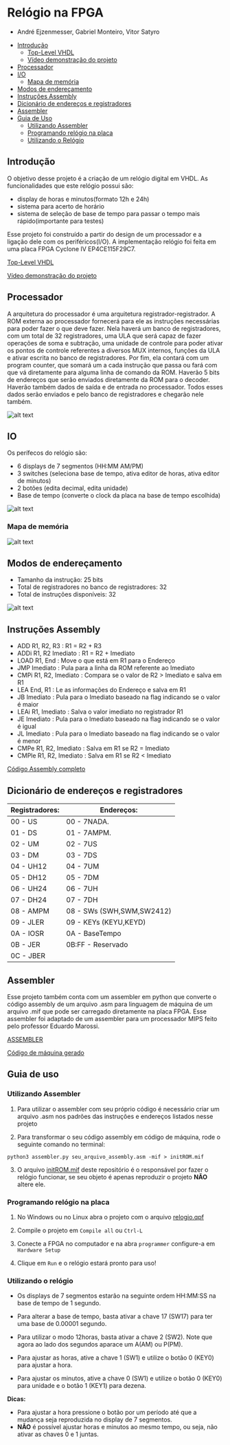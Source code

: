 # Relógio na FPGA

- André Ejzenmesser, Gabriel Monteiro, Vitor Satyro

* [Introdução](#introdução)
  * [Top-Level VHDL](https://github.com/decoejz/relogio_FPGA/blob/master/relogio.vhd)
  * [Vídeo demonstração do projeto](https://www.youtube.com/watch?v=CAV-8p0IIgc&feature=youtu.be)
* [Processador](#processador)
* [I/O](#io)
  * [Mapa de memória](#mapa-de-memória)
* [Modos de endereçamento](#modos-de-endereçamento)
* [Instruções Assembly](#instruções-assembly)
* [Dicionário de endereços e registradores](#dicionário-de-endereços-e-registradores)
* [Assembler](#assembler)
* [Guia de Uso](#guia-de-uso)
   * [Utilizando Assembler](#utilizando-assembler)
   * [Programando relógio na placa](#programando-relógio-na-placa)
   * [Utilizando o Relógio](#utilizando-o-relógio)


## Introdução

O objetivo desse projeto é a criação de um relógio digital em VHDL. As funcionalidades que este relógio possui são:
 - display de horas e minutos(formato 12h e 24h)
 - sistema para acerto de horário
 - sistema de seleção de base de tempo para passar o tempo mais rápido(importante para testes)

Esse projeto foi construído a partir do design de um processador e a ligação dele com os periféricos(I/O). A implementação relógio foi feita em uma placa FPGA Cyclone IV EP4CE115F29C7.

[Top-Level VHDL](https://github.com/decoejz/relogio_FPGA/blob/master/relogio.vhd)

[Vídeo demonstração do projeto](https://www.youtube.com/watch?v=CAV-8p0IIgc&feature=youtu.be)
 
## Processador

A arquitetura do processador é uma arquitetura registrador-registrador. A ROM externa ao processador fornecerá para ele as instruções necessárias para poder fazer o que deve fazer. Nela haverá um banco de registradores, com um total de 32 registradores, uma ULA que será capaz de fazer operações de soma e subtração, uma unidade de controle para poder ativar os pontos de controle referentes a diversos MUX internos, funções da ULA e ativar escrita no banco de registradores. Por fim, ela contará com um program counter, que somará um a cada instrução que passa ou fará com que vá diretamente para alguma linha de comando da ROM. Haverão 5 bits de endereços que serão enviados diretamente da ROM para o decoder. Haverão também dados de saída e de entrada no processador. Todos esses dados serão enviados e pelo banco de registradores e chegarão nele também.


![alt text](https://github.com/decoejz/relogio_FPGA/blob/master/imagens/processador.png)

## IO

Os perífecos do relógio são:

- 6 displays de 7 segmentos (HH:MM AM/PM)
- 3 switches (seleciona base de tempo, ativa editor de horas, ativa editor de minutos)
- 2 botões (edita decimal, edita unidade)
- Base de tempo (converte o clock da placa na base de tempo escolhida)

![alt text](https://github.com/decoejz/relogio_FPGA/blob/master/imagens/io.png)

### Mapa de memória

![alt text](https://github.com/decoejz/relogio_FPGA/blob/master/imagens/mapamemoria.png)

## Modos de endereçamento 

- Tamanho da instrução: 25 bits
- Total de registradores no banco de registradores: 32
- Total de instruções disponíveis: 32

![alt text](https://github.com/decoejz/relogio_FPGA/blob/master/imagens/enderacamento.png)

## Instruções Assembly

- ADD R1, R2, R3 : R1 = R2 + R3
- ADDi R1, R2 Imediato : R1 = R2 + Imediato
- LOAD R1, End : Move o que está em R1 para o Endereço
- JMP Imediato : Pula para a linha da ROM referente ao Imediato
- CMPi R1, R2, Imediato : Compara se o valor de R2 > Imediato e salva em R1
- LEA End, R1 : Le as informações do Endereço e salva em R1
- JB Imediato : Pula para o Imediato baseado na flag indicando se o valor é maior
- LEAi R1, Imediato : Salva o valor imediato no registrador R1
- JE Imediato : Pula para o Imediato baseado na flag indicando se o valor é igual
- JL Imediato : Pula para o Imediato baseado na flag indicando se o valor é menor
- CMPe R1, R2, Imediato : Salva em R1 se R2 = Imediato
- CMPle R1, R2, Imediato : Salva em R1 se R2 < Imediato

[Código Assembly completo](https://github.com/decoejz/relogio_FPGA/blob/master/assembly/assembly.asm)

## Dicionário de endereços e registradores


 | Registradores:    |   Endereços:        |
 | ----------------- | ------------------- |
 | 00 - US           |   00 - 7NADA.       |
 | 01 - DS           |   01 - 7AMPM.       |
 | 02 - UM           |   02 - 7US          |
 | 03 - DM           |   03 - 7DS          |
 | 04 - UH12         |   04 - 7UM          |
 | 05 - DH12         |   05 - 7DM          |
 | 06 - UH24         |   06 - 7UH          |
 | 07 - DH24         |   07 - 7DH          |
 | 08 - AMPM         |   08 - SWs (SWH,SWM,SW2412)        |
 | 09 - JLER         |   09 - KEYs (KEYU,KEYD)         |
 | 0A - IOSR         |   0A - BaseTempo    |
 | 0B - JER          |   0B:FF - Reservado |
 | 0C - JBER         |                     |

## Assembler

Esse projeto também conta com um assembler em python que converte o código assembly de um arquivo .asm para linguagem de máquina de um arquivo .mif que pode ser carregado diretamente na placa FPGA. Esse assembler foi adaptado de um assembler para um processador MIPS feito pelo professor Eduardo Marossi.

[ASSEMBLER](https://github.com/decoejz/relogio_FPGA/blob/master/python/assembler.py)

[Código de máquina gerado](https://github.com/decoejz/relogio_FPGA/blob/master/mif/initROM.mif)

## Guia de uso

### Utilizando Assembler

1. Para utilizar o assembler com seu próprio código é necessário criar um arquivo .asm nos padrões das instruções e endereços listados nesse projeto

2. Para transformar o seu código assembly em código de máquina, rode o seguinte comando no terminal:
```
python3 assembler.py seu_arquivo_assembly.asm -mif > initROM.mif
```
3. O arquivo [initROM.mif](https://github.com/decoejz/relogio_FPGA/blob/master/initROM.mif) deste repositório é o responsável por fazer o relógio funcionar, se seu objeto é apenas reproduzir o projeto **NÃO** altere ele.

### Programando relógio na placa

1. No Windows ou no Linux abra o projeto com o arquivo [relogio.qpf](https://github.com/decoejz/relogio_FPGA/blob/master/relogio.qpf)

2. Compile o projeto em `Compile all` ou `Ctrl-L`

3. Conecte a FPGA no computador e na abra `programmer` configure-a em `Hardware Setup`

4. Clique em `Run` e o relógio estará pronto para uso!

### Utilizando o relógio

- Os displays de 7 segmentos estarão na seguinte ordem HH:MM:SS na base de tempo de 1 segundo.

- Para alterar a base de tempo, basta ativar a chave 17 (SW17) para ter uma base de 0.00001 segundo.

- Para utilizar o modo 12horas, basta ativar a chave 2 (SW2). Note que agora ao lado dos segundos aparace um A(AM) ou P(PM).

- Para ajustar as horas, ative a chave 1 (SW1) e utilize o botão 0 (KEY0) para ajustar a hora.

- Para ajustar os minutos, ative a chave 0 (SW1) e utilize o botão 0 (KEY0) para unidade e o botão 1 (KEY1) para dezena.

__Dicas:__ 
 - Para ajustar a hora pressione o botão por um período até que a mudança seja reproduzida no display de 7 segmentos. 
 - **NÃO** é possível ajustar horas e minutos ao mesmo tempo, ou seja, não ativar as chaves 0 e 1 juntas.

